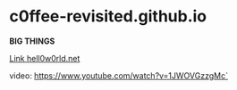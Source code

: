 # c0ffee-revisited.github.io


**BIG THINGS**

[Link hell0w0rld.net](hell0w0rld.net)


video: https://www.youtube.com/watch?v=1JWOVGzzgMc`

